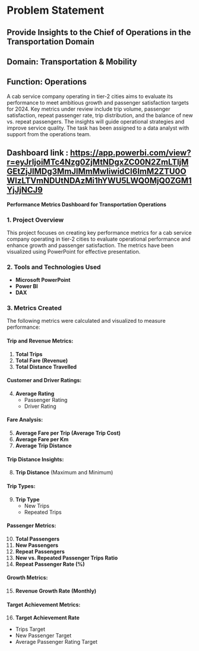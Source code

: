 # Problem Statement
## Provide Insights to the Chief of Operations in the Transportation Domain

## Domain: Transportation & Mobility
## Function: Operations

A cab service company operating in tier-2 cities aims to evaluate its performance to meet ambitious growth and passenger satisfaction targets for 2024. 
Key metrics under review include trip volume, passenger satisfaction, repeat passenger rate, trip distribution, and the balance of new vs. repeat passengers. 
The insights will guide operational strategies and improve service quality. The task has been assigned to a data analyst with support from the operations team.

## Dashboard link : https://app.powerbi.com/view?r=eyJrIjoiMTc4Nzg0ZjMtNDgxZC00N2ZmLTljMGEtZjJlMDg3MmJlMmMwIiwidCI6ImM2ZTU0OWIzLTVmNDUtNDAzMi1hYWU5LWQ0MjQ0ZGM1YjJjNCJ9


**Performance Metrics Dashboard for Transportation Operations**

### 1. Project Overview
This project focuses on creating key performance metrics for a cab service company operating in tier-2 cities to evaluate operational performance and enhance growth and passenger satisfaction. The metrics have been visualized using PowerPoint for effective presentation.


### 2. Tools and Technologies Used
- **Microsoft PowerPoint**
- **Power BI**
- **DAX**

### 3. Metrics Created
The following metrics were calculated and visualized to measure performance:

#### Trip and Revenue Metrics:
1. **Total Trips**
2. **Total Fare (Revenue)**
3. **Total Distance Travelled**

#### Customer and Driver Ratings:
4. **Average Rating**
   - Passenger Rating
   - Driver Rating

#### Fare Analysis:
5. **Average Fare per Trip (Average Trip Cost)**
6. **Average Fare per Km**
7. **Average Trip Distance**

#### Trip Distance Insights:
8. **Trip Distance** (Maximum and Minimum)

#### Trip Types:
9. **Trip Type**  
   - New Trips  
   - Repeated Trips  

#### Passenger Metrics:
10. **Total Passengers**
11. **New Passengers**
12. **Repeat Passengers**
13. **New vs. Repeated Passenger Trips Ratio**
14. **Repeat Passenger Rate (%)**

#### Growth Metrics:
15. **Revenue Growth Rate (Monthly)**

#### Target Achievement Metrics:
16. **Target Achievement Rate**  
   - Trips Target  
   - New Passenger Target  
   - Average Passenger Rating Target  

